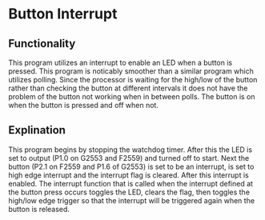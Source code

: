 # Button Interrupt

## Functionality

This program utilizes an interrupt to enable an LED when a button is pressed. This program is noticably smoother than a similar program which utilizes polling. Since the processor is waiting for the high/low of the button rather than checking the button at different intervals it does not have the problem of the button not working when in between polls. The button is on when the button is pressed and off when not.

## Explination

This program begins by stopping the watchdog timer. After this the LED is set to output (P1.0 on G2553 and F2559) and turned off to start. Next the button (P2.1 on F2559 and P1.6 of G2553) is set to be an interrupt, is set to high edge interrupt and the interrupt flag is cleared. After this interrupt is enabled. The interrupt function that is called when the interrupt defined at the button press occurs toggles the LED, clears the flag, then toggles the high/low edge trigger so that the interrupt will be triggered again when the button is released.
